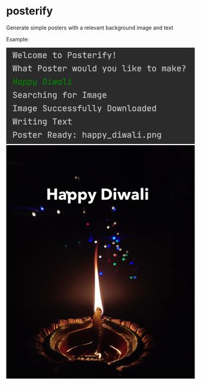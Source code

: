 # posterify
Generate simple posters with a relevant background image and text

Example:

![Output](Output.png)
![Happy Diwali](happy_diwali.png)
